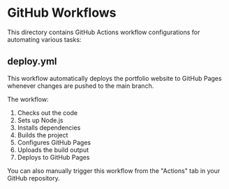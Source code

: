 
# GitHub Workflows

This directory contains GitHub Actions workflow configurations for automating various tasks:

## deploy.yml

This workflow automatically deploys the portfolio website to GitHub Pages whenever changes are pushed to the main branch.

The workflow:
1. Checks out the code
2. Sets up Node.js
3. Installs dependencies
4. Builds the project
5. Configures GitHub Pages
6. Uploads the build output
7. Deploys to GitHub Pages

You can also manually trigger this workflow from the "Actions" tab in your GitHub repository.
